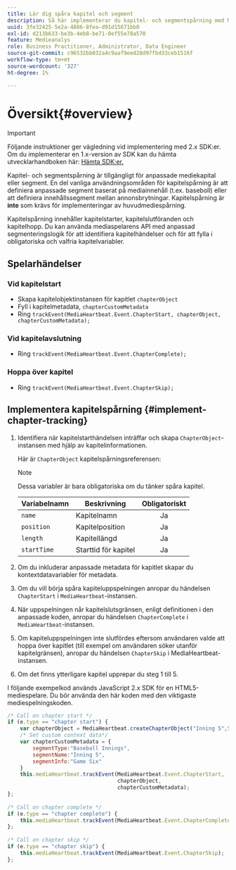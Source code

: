 ```yaml
---
title: Lär dig spåra kapitel och segment
description: Så här implementerar du kapitel- och segmentspårning med Media SDK.
uuid: 3fe32425-5e2a-4886-8fea-d91d15671bb0
exl-id: d213b633-be3b-4eb8-be71-0ef55e78a570
feature: Medieanalys
role: Business Practitioner, Administrator, Data Engineer
source-git-commit: c96532bb032a4c9aaf9eed28d97fbd33ceb1516f
workflow-type: tm+mt
source-wordcount: '327'
ht-degree: 1%

---
```


# Översikt{#overview}

>[!IMPORTANT]
>
>Följande instruktioner ger vägledning vid implementering med 2.x SDK:er. Om du implementerar en 1.x-version av SDK kan du hämta utvecklarhandboken här: [Hämta SDK:er.](/help/sdk-implement/download-sdks.md)

Kapitel- och segmentspårning är tillgängligt för anpassade mediekapital eller segment. En del vanliga användningsområden för kapitelspårning är att definiera anpassade segment baserat på mediainnehåll (t.ex. baseboll) eller att definiera innehållssegment mellan annonsbrytningar. Kapitelspårning är **inte** som krävs för implementeringar av huvudmediespårning.

Kapitelspårning innehåller kapitelstarter, kapitelslutföranden och kapitelhopp. Du kan använda mediaspelarens API med anpassad segmenteringslogik för att identifiera kapitelhändelser och för att fylla i obligatoriska och valfria kapitelvariabler.

## Spelarhändelser

### Vid kapitelstart

* Skapa kapitelobjektinstansen för kapitlet `chapterObject`
* Fyll i kapitelmetadata, `chapterCustomMetadata`
* Ring `trackEvent(MediaHeartbeat.Event.ChapterStart, chapterObject, chapterCustomMetadata);`

### Vid kapitelavslutning

* Ring `trackEvent(MediaHeartbeat.Event.ChapterComplete);`

### Hoppa över kapitel

* Ring `trackEvent(MediaHeartbeat.Event.ChapterSkip);`

## Implementera kapitelspårning {#implement-chapter-tracking}

1. Identifiera när kapitelstarthändelsen inträffar och skapa `ChapterObject`-instansen med hjälp av kapitelinformationen.

   Här är `ChapterObject` kapitelspårningsreferensen:

   >[!NOTE]
   >
   >Dessa variabler är bara obligatoriska om du tänker spåra kapitel.

   | Variabelnamn | Beskrivning | Obligatoriskt |
   | --- | --- | :---: |
   | `name` | Kapitelnamn | Ja |
   | `position` | Kapitelposition | Ja |
   | `length` | Kapitellängd | Ja |
   | `startTime` | Starttid för kapitel | Ja |

1. Om du inkluderar anpassade metadata för kapitlet skapar du kontextdatavariabler för metadata.
1. Om du vill börja spåra kapiteluppspelningen anropar du händelsen `ChapterStart` i `MediaHeartbeat`-instansen.
1. När uppspelningen når kapitelslutsgränsen, enligt definitionen i den anpassade koden, anropar du händelsen `ChapterComplete` i `MediaHeartbeat`-instansen.
1. Om kapiteluppspelningen inte slutfördes eftersom användaren valde att hoppa över kapitlet (till exempel om användaren söker utanför kapitelgränsen), anropar du händelsen `ChapterSkip` i MediaHeartbeat-instansen.
1. Om det finns ytterligare kapitel upprepar du steg 1 till 5.

I följande exempelkod används JavaScript 2.x SDK för en HTML5-mediespelare. Du bör använda den här koden med den viktigaste mediespelningskoden.

```js
/* Call on chapter start */ 
if (e.type == "chapter start") { 
    var chapterObject = MediaHeartbeat.createChapterObject("Inning 5",5,500,2500); 
    /* Set custom context data*/ 
    var chapterCustomMetadata = { 
        segmentType:"Baseball Innings", 
        segmentName:"Inning 5", 
        segmentInfo:"Game Six" 
    } 
    this.mediaHeartbeat.trackEvent(MediaHeartbeat.Event.ChapterStart,  
                                   chapterObject,  
                                   chapterCustomMetadata); 
}; 
 
/* Call on chapter complete */ 
if (e.type == "chapter complete") { 
    this.mediaHeartbeat.trackEvent(MediaHeartbeat.Event.ChapterComplete); 
}; 
 
/* Call on chapter skip */ 
if (e.type == "chapter skip") { 
    this.mediaHeartbeat.trackEvent(MediaHeartbeat.Event.ChapterSkip); 
}; 
```

